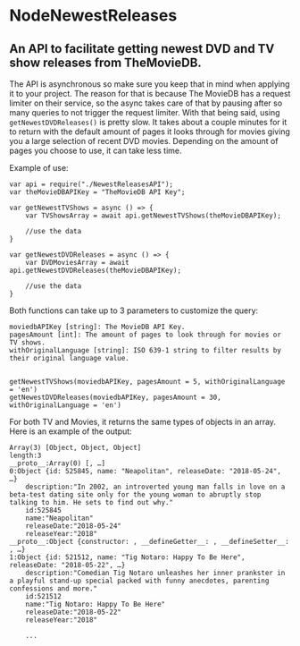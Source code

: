 # NodeNewestReleases
## An API to facilitate getting newest DVD and TV show releases from TheMovieDB.

The API is asynchronous so make sure you keep that in mind when applying it
to your project. The reason for that is because The MovieDB has a request limiter on their 
service, so the async takes care of that by pausing after so many queries to not trigger
the request limiter. With that being said, using ```getNewestDVDReleases()``` is pretty slow.
It takes about a couple minutes for it to return with the default amount of pages it looks through for movies
giving you a large selection of recent DVD movies. Depending on the amount of pages you choose
to use, it can take less time.

Example of use:
```
var api = require("./NewestReleasesAPI");
var theMovieDBAPIKey = "TheMovieDB API Key";

var getNewestTVShows = async () => {
    var TVShowsArray = await api.getNewestTVShows(theMovieDBAPIKey);
    
    //use the data
}

var getNewestDVDReleases = async () => {
    var DVDMoviesArray = await api.getNewestDVDReleases(theMovieDBAPIKey);
    
    //use the data
}

```

Both functions can take up to 3 parameters to customize the query:
```
moviedbAPIKey [string]: The MovieDB API Key.
pagesAmount [int]: The amount of pages to look through for movies or TV shows.
withOriginalLanguage [string]: ISO 639-1 string to filter results by their original language value.


getNewestTVShows(moviedbAPIKey, pagesAmount = 5, withOriginalLanguage = 'en')
getNewestDVDReleases(moviedbAPIKey, pagesAmount = 30, withOriginalLanguage = 'en')
```

For both TV and Movies, it returns the same types of objects in an array. Here is an example of the output:

```
Array(3) [Object, Object, Object]
length:3
__proto__:Array(0) [, …]
0:Object {id: 525845, name: "Neapolitan", releaseDate: "2018-05-24", …}
	description:"In 2002, an introverted young man falls in love on a beta-test dating site only for the young woman to abruptly stop talking to him. He sets to find out why."
	id:525845
	name:"Neapolitan"
	releaseDate:"2018-05-24"
	releaseYear:"2018"
__proto__:Object {constructor: , __defineGetter__: , __defineSetter__: , …}
1:Object {id: 521512, name: "Tig Notaro: Happy To Be Here", releaseDate: "2018-05-22", …}
	description:"Comedian Tig Notaro unleashes her inner prankster in a playful stand-up special packed with funny anecdotes, parenting confessions and more."
	id:521512
	name:"Tig Notaro: Happy To Be Here"
	releaseDate:"2018-05-22"
	releaseYear:"2018"
	
	...
```






